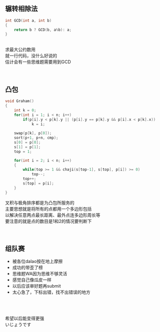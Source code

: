 ## 辗转相除法
```cpp
int GCD(int a, int b)
{
	return b ? GCD(b, a%b): a;
}
```
<br>
求最大公约数用<br>
就一行代码，没什么好说的<br>
估计会有一些思维题需要用到GCD<br>
<br><br>

## 凸包
```cpp
void Graham()
{
    int k = 0;
    for(int i = 1; i < n; i++)
        if(p[i].y < p[k].y || (p[i].y == p[k].y && p[i].x < p[k].x))
			k = i;
	
    swap(p[k], p[0]);
	sort(p+1, p+n, cmp);
	s[0] = p[0];
	s[1] = p[1];
	top = 1;

	for(int i = 2; i < n; i++)
	{
		while(top >= 1 && chaji(s[top-1], s[top], p[i]) >= 0)
			top--;
		top++;
		s[top] = p[i];
	}
}
```
叉积与极角排序都是为凸包所服务的<br>
主要思想就是将所有的点都用一个多边形包括<br>
以解决任意两点最长距离、最外点连多边形周长等<br>
要注意的就是点的数目是1和2的情况要判断下<br>
<br><br>

## 组队赛
- 被各位dalao按在地上摩擦
- 成功的带歪了榜
- 思维题WA因为思维不够灵活
- 感觉自己像瓜皮一样
- 以后应该审好题再submit
- 太心急了，下标出错，找不出错误的地方
<br><br><br><br>

希望以后能变得更强<br>
いじょうです

